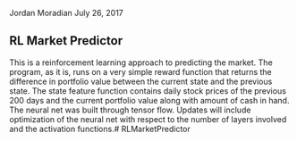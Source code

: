 Jordan Moradian
July 26, 2017

RL Market Predictor
-------------------

This is a reinforcement learning approach to predicting the market.
The program, as it is, runs on a very simple reward function that 
returns the difference in portfolio value between the current state
and the previous state. The state feature function contains daily
stock prices of the previous 200 days and the current portfolio value
along with amount of cash in hand. The neural net was built through
tensor flow.
Updates will include optimization of the neural net with respect to
the number of layers involved and the activation functions.# RLMarketPredictor
